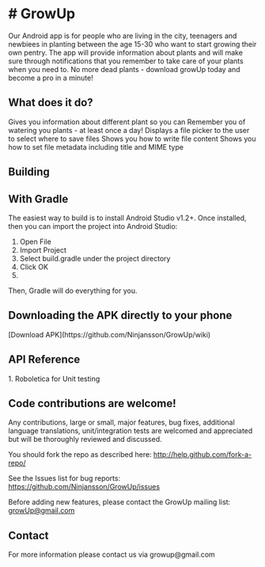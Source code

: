<h1># GrowUp</h1>
Our Android app is for people who are living in the city, teenagers and newbiees in planting between the age 15-30 who want to start growing their own pentry. The app will provide information about plants and will make sure through notifications that you remember to take care of your plants when you need to. No more dead plants - download growUp today and become a pro in a minute! 
<h2>What does it do?</h2>

Gives you information about different plant so you can 
Remember you of watering you plants -  at least once a day!
Displays a file picker to the user to select where to save files
Shows you how to write file content
Shows you how to set file metadata including title and MIME type

<h2>Building</h2>
<h2>With Gradle</h2>

The easiest way to build is to install Android Studio v1.2+. Once installed, then you can import the project into Android Studio:

1. Open File
2. Import Project
3. Select build.gradle under the project directory
4. Click OK
5. 
Then, Gradle will do everything for you.

<h2>Downloading the APK directly to your phone</h2>
[Download APK](https://github.com/Ninjansson/GrowUp/wiki)

<h2>API Reference</h2>
1. Roboletica for Unit testing 

<h2>Code contributions are welcome!</h2>

Any contributions, large or small, major features, bug fixes, additional language translations, unit/integration tests are welcomed and appreciated but will be thoroughly reviewed and discussed.

You should fork the repo as described here: http://help.github.com/fork-a-repo/

See the Issues list for bug reports: https://github.com/Ninjansson/GrowUp/issues

Before adding new features, please contact the GrowUp mailing list: growUp@gmail.com


<h2>Contact</h2>
For more information please contact us via growup@gmail.com


